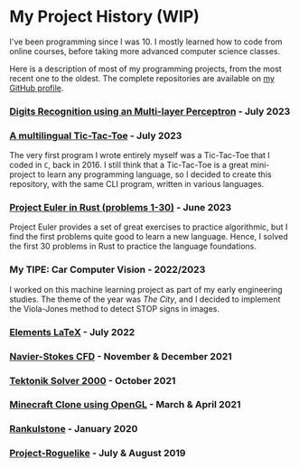 # My Project History (WIP)

I've been programming since I was 10. I mostly learned how to code from online courses, before taking more advanced computer science classes.

Here is a description of most of my programming projects, from the most recent one to the oldest. The complete repositories are available on [my GitHub profile](https://github.com/Red-Rapious).

### [Digits Recognition using an Multi-layer Perceptron](https://github.com/Red-Rapious/MLP-Digits-Recognition) - July 2023

### [A multilingual Tic-Tac-Toe](https://github.com/Red-Rapious/Multilingual-Tic-Tac-Toe) - July 2023

The very first program I wrote entirely myself was a Tic-Tac-Toe that I coded in `C`, back in 2016. I still think that a Tic-Tac-Toe is a great mini-project to learn any programming language, so I decided to create this repository, with the same CLI program, written in various languages. 

### [Project Euler in Rust (problems 1-30)](https://github.com/Red-Rapious/Euler-Rust) - June 2023

Project Euler provides a set of great exercises to practice algorithmic, but I find the first problems quite good to learn a new language. Hence, I solved the first 30 problems in Rust to practice the language foundations.

### My TIPE: Car Computer Vision - 2022/2023

I worked on this machine learning project as part of my early engineering studies. The theme of the year was *The City*, and I decided to implement the Viola-Jones method to detect STOP signs in images. 

### [Elements LaTeX](https://github.com/Red-Rapious/Elements-LaTeX) - July 2022

### [Navier-Stokes CFD](https://github.com/Red-Rapious/Navier-Stokes-CFD) - November & December 2021

### [Tektonik Solver 2000](https://github.com/Red-Rapious/Tektonik-Solver-2000/commits/main) - October 2021

### [Minecraft Clone using OpenGL](https://github.com/Red-Rapious/Minecraft-Clone-OpenGL) - March & April 2021

### [Rankulstone](https://github.com/Red-Rapious/Rankulstone) - January 2020

### [Project-Roguelike](https://github.com/Red-Rapious/Project-Roguelike) - July & August 2019